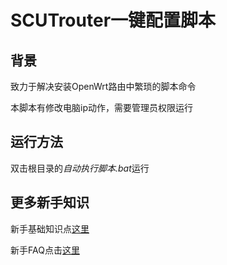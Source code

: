 SCUTrouter一键配置脚本
=================

背景
-----

致力于解决安装OpenWrt路由中繁琐的脚本命令 

本脚本有修改电脑ip动作，需要管理员权限运行

运行方法
--------

双击根目录的*自动执行脚本.bat*运行

更多新手知识
--------

新手基础知识点[这里](https://github.com/helijia21/scutrouter/wiki)

新手FAQ点击[这里](https://github.com/helijia21/scutrouter/wiki/FAQ)
